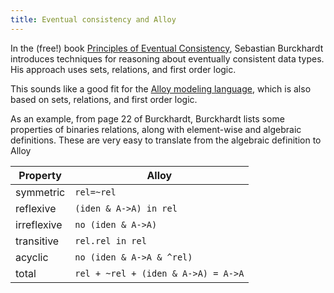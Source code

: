 ```yaml
---
title: Eventual consistency and Alloy
---
```


In the (free!) book [Principles of Eventual Consistency][PoEC], Sebastian
Burckhardt introduces techniques for reasoning about eventually consistent data
types. His approach uses sets, relations, and first order logic.

This sounds like a good fit for the [Alloy modeling
language](http://alloytools.org/), which is also based on sets, relations, and
first order logic.

As an example, from page 22 of Burckhardt, Burckhardt lists some properties of
binaries relations, along with element-wise and algebraic definitions. These
are very easy to translate from the algebraic definition to Alloy

|Property    |Alloy                              |
|------------|-----------------------------------|
|symmetric   |`rel=~rel`                         |
|reflexive   |`(iden & A->A) in rel`             |
|irreflexive |`no (iden & A->A)`                 |
|transitive  |`rel.rel in rel`                   |
|acyclic     |`no (iden & A->A & ^rel)`          |
|total       |`rel + ~rel + (iden & A->A) = A->A`|


[PoEC]: https://www.microsoft.com/en-us/research/publication/principles-of-eventual-consistency/
